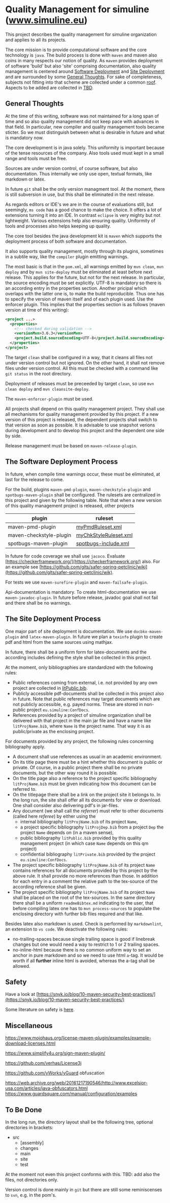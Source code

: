 <!-- markdownlint-disable no-trailing-spaces -->
<!-- markdownlint-disable no-inline-html -->
# Quality Management for simuline (www.simuline.eu)

This project describes the quality management for simuline organization
and applies to all its projects.

The core mission is to provide computational software
and the core technology is `java`.
The build process is done with `maven` and maven also coins in many respects
our notion of quality.
As `maven` provides deployment of software 'build' but also 'site'
comprising documentation,
also quality management is centered
around [Software Deployment](#ssSoftwareDep) and
[Site Deployment](#ssSiteDep) and are surrounded
by some [General Thoughts](#ssGen).
For sake of completeness,
subjects not fitting into that scheme are collected
under a common [roof](#ssMisc).
Aspects to be added are collected in [TBD](#ssTBD). 

## General Thoughts <a id='ssGen'></a>

At the time of this writing,
software was not maintained for a long span of time
and so also quality management did not keep pace with advances in that field.
In particular, new compiler and quality management tools became sticter.
So we must distinguish between what is desirable in future
and what is mandatory now.

The core development is in java solely.
This uniformity is important because of the tense resources of the company.
Also tools used must kept in a small range and tools must be free.

Sources are under version control, of course software,
but also documentation.
Thus internally we only use open, textual formats, like markdown or latex.

In future `git` shall be the only version managment tool.
At the moment, there is still subversion in use,
but this shall be eliminated in the next release. 

As regards editors or IDE's we are in the course of evaluations still, 
but seemingly, `ms code` has a good chance to make the choice. 
It offers a lot of extensions turning it into an IDE. 
In contrast `eclipse` is very mighty but not lightweight. 
Various extensions help also ensuring quality. 
Uniformity of tools and processes also helps keeping up quality. 

The core tool besides the java development kit is `maven`
which supports the deployment process of both software and documentation.

It also supports quality management, mostly through its plugins,
sometimes in a subtile way,
like the `compiler` plugin emitting warnings.

The most basic is that in the `pom.xml`, all warnings
emitted by `mvn clean`,
`mvn deploy`  and by `mvn site-deploy` must be eliminated
at least before next release.
This applies for the future, but not for the next release.
In particular, the source encoding must be set explicitly.
UTF-8 is mandatory so there is an according entry in the properties section.
Another pricipal which overlaps with the latter one is,
to make the build reproducible.
Thus one has to specify the version of maven itself and of each plugin used.
Use the enforcer plugin.
This implies that the properties section is as follows (maven version at time of this writing): 

```xml
<project ...>
  <properties>
    <!-- checked during validation -->
    <versionMvn>3.6.3</versionMvn>
    <project.build.sourceEncoding>UTF-8</project.build.sourceEncoding>
  </properties>
</project>
```

The target `clean` shall be configured in a way,
that it cleans all files not under version control but not ignored.
On the other hand, it shall not remove files under version control.
All this must be checked with a command like `git status` in the root directory. 

Deployment of releases must be preceeded by target `clean`,
so use `mvn clean deploy` and `mvn cleansite-deploy`.

The `maven-enforcer-plugin` must be used.

All projects shall depend on this quality management project.
They shall use all mechanisms for quality management
provided by this project.
If a new version of this project is released,
the dependent projects shall switch to that version as soon as possible.
It is advisable to use snapshot verions during development
and to develop this project and the dependent one side by side.

Release management must be based on `maven-release-plugin`. 

## The Software Deployment Process <a id='ssSoftwareDep'/>

In future, when compile time warnings occur, these must be eliminated,
at last for the release to come.

For the build, plugins `maven-pmd-plugin`, `maven-checkstyle-plugin` and
`spotbugs-maven-plugin`
shall be configured.
The rulesets are centralized in this project
and given by the following table.
Note that when a new version of this quality management project is released,
other projects 

| plugin                  | ruleset |
| ----------------------- | ------- |
|        maven-pmd-plugin | [myPmdRuleset.xml](./src/main/resources/eu/simuline/qMngmnt/pmd/myPmdRuleset.xml) |
| maven-checkstyle-plugin | [myChkStyleRuleset.xml](./src/main/resources/eu/simuline/qMngmnt/checkstyle/myChkStyleRuleset.xml) |
|   spotbugs-maven-plugin | [spotbugs-include.xml](./src/main/resources/eu/simuline/qMngmnt/spotbugs/spotbugs-include.xml) |

In future for code coverage we shall use `jacoco`.
Evaluate [https://checkerframework.org/](https://checkerframework.org/) also.
For an example see [https://github.com/glts/safer-spring-petclinic/wiki](https://github.com/glts/safer-spring-petclinic/wik). 

For tests we use `maven-surefire-plugin` and `maven-failsafe-plugin`.

Api-documentation is mandatory.
To create html-documentation we use `maven-javadoc-plugin`.
In future before release, javadoc goal shall not fail and there shall be no warnings. 

## The Site Deployment Process <a id='ssSiteDep'></a>

One major part of site deployment is documentation.
We use `docbkx-maven-plugin` and `latex-maven-plugin`.
In future we plan a `texinfo` plugin to create pdf and html from the same sources using mathjax.

In future, there shall be a uniform form for latex-documents
and the according includes defining the style shall be collected in this project.

At the moment, only bibliographies are standardized with the following rules:

- Public references coming from external, i.e. not provided by any own project
  are collected in [litPublic.bib](src/main/resources/eu/simuline/qMngmnt/latex/litPublic.bib).
- Publicly accessible pdf-documents shall be collected in this project also in future.
  Note that public references may target documents which are not publicly accessible,
  e.g. payed norms.
  These are stored in non-public project `eu.simuline:ConfDocs`.
- References provided by a project of simuline organization shall be delivered with that project
  in the main jar file and have a name like `litProjName.bib`, where `Name` is the project name.
  That way it is as public/private as the enclosing project.

For documents provided by any project,
the following rules concerning bibliography apply.

- A document shall use references as usual in an academic environment.
- On its title page there must be a hint whether this document is public or private.
  Of course, in a public project there shall be no private documents,
  but the other way round it is possible.
- On the title page also a reference 
  to the project specific bibliography `litProjName.bib` must be given
  indicating how this document can be referred to.
- On the titlepage there shall be a link on the project site it belongs to.
  In the long run, the site shall offer all its documents for view or download.
  One shall consider also delivering pdf's in jar-files. 
- Any document (we shall call the *referrer*) must refer to other documents 
  (called here *referee*) by either using the
  - internal bibliography `litProjName.bib` of its project `Name`,
  - a project specific bibliography `litProjDep.bib`
    from a project `Dep` the project `Name` depends on (in a maven sense),
  - public bibliography `litPublic.bib` provided by this quality management project
    (in which case `Name` depends on this qm project)
  - confidential bibliography `litPrivate.bib` provided by the project `eu.simuline:ConfDocs`.
- The project specific bibliography `litProjName.bib` of its project `Name`
  contains references for all documents provided by this project by the above rule.
  It shall provide no more references than those.
  In addition for each entry in a comment the relative path to the tex-source
  of the according reference shall be given.
- The project specific bibliography `litProjName.bib` of its project `Name`
  shall be placed on the root of the tex-sources.
  In the same directory there shall be a uniform `readmeBibtex.md` 
  indicating to the user, that before compiling latex one has to `mvn process-sources`
  to populate the enclosing directory with further bib files required
  and that like.

Besides latex also markdown is used. 
Check is performed by `markdownlint`, an extension to `vs code`. 
We deactivate the following rules: 

- no-trailing-spaces because single trailing space is good if linebreak changes 
  but one would need a way to restrict to 1 or 2 trailing spaces. 
- no-inline-html because there is no common uniform way 
  to set an anchor in pure markdown and so we need to use html `a`-tag. 
  It would be worth if all **further** inline html is avoided, 
  whereas the a-tag shall be allowed. 

## Safety <a id='ssSafety'/>

Have a look at [https://snyk.io/blog/10-maven-security-best-practices/](https://snyk.io/blog/10-maven-security-best-practices/)

Some literature on safety is [here](src/main/resources/eu/simuline/qMngmnt/literature/Safety/).

## Miscellaneous <a id='ssMisc'/>
<!-- markdownlint-disable no-bare-urls -->
https://www.mojohaus.org/license-maven-plugin/examples/example-download-licenses.html

https://www.simplify4u.org/sign-maven-plugin/

https://github.com/verhas/License3j

https://github.com/yWorks/yGuard obfuscation

https://web.archive.org/web/20161217190546/http://www.excelsior-usa.com/articles/java-obfuscators.html
https://www.guardsquare.com/manual/configuration/examples
<!-- markdownlint-enable no-bare-urls -->

## To Be Done <a id='ssTBD'></a>

In the long run, the directory layout shall be the following tree, optional directories in brackets:

- src
  - [assembly]
  - changes
  - main
  - site
  - test

At the moment not even this project conforms with this.
TBD: add also the files, not directories only.

Version control is done mainly in `git` but there are still some reminiscenses to `svn`,
e.g. in the pom's. 
